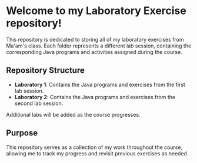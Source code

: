 # Welcome to my **Laboratory Exercise** repository!

This repository is dedicated to storing all of my laboratory exercises from Ma'am's class. Each folder represents a different lab session, containing the corresponding Java programs and activities assigned during the course.

## Repository Structure

- **Laboratory 1**: Contains the Java programs and exercises from the first lab session.
- **Laboratory 2**: Contains the Java programs and exercises from the second lab session.
  
Additional labs will be added as the course progresses.

## Purpose

This repository serves as a collection of my work throughout the course, allowing me to track my progress and revisit previous exercises as needed.

